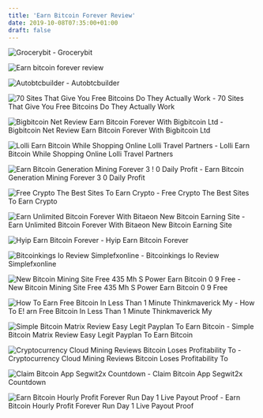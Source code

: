 ```yaml
---
title: 'Earn Bitcoin Forever Review'
date: 2019-10-08T07:35:00+01:00
draft: false
---
```


![Grocerybit - ](https://www.grocerybit.com/common/templates/public/images/pivotal-blockchain.png "Grocerybit | Earn bitcoin forever review") Grocerybit

![Earn bitcoin forever review](https://i0.wp.com/thepatheticcompany.com/wp-content/uploads/2019/07/Untitled-design-6.png?fit=1186%2C585&ssl=1 "Earn bitcoin forever review") 

![Autobtcbuilder - ](https://www.autobtcbuilder.com/sales_css/images/pdf_walt_ico.png "Autobtcbuilder | Earn bitcoin forever review") Autobtcbuilder

![70 Sites That Give You Free Bitcoins Do They Actually Work - ](https://99bitcoins.com/wp-content/uploads/2014/08/The-original-Bitcoin-faucet.jpg "70 Sites That Give You Free Bitcoins Do They Actually Work | Earn bitcoin foreve!   r review") 70 Sites That Give You Free Bitcoins Do They Actually Work

![Bigbitcoin Net Review Earn Bitcoin Forever With Bigbitcoin Ltd - ](https://coinworldstory.com/wp-content/uploads/2018/05/10-696x291.png "Bigbitcoin Net Review Earn Bitcoin Forever With Bigbitcoin Ltd | Earn bitcoin forever review") Bigbitcoin Net Review Earn Bitcoin Forever With Bigbitcoin Ltd

![Lolli Earn Bitcoin While Shopping Online Lolli Travel Partners - ](http://res.cloudinary.com/oracle-d/image/upload/v1555079056/y7ule9fovvh4b7khmjb8.jpg "Lolli Earn Bitcoin While Shopping Online Lolli Travel Partners | Earn bitcoin forever review") Lolli Earn Bitcoin While Shopping Online Lolli Travel Partners

![Earn Bitcoin Generation Mining Forever 3 !   0 Daily Profit - ](https://i.ytimg.com/vi/VRQKEvYAJrk/sddefault.jpg "Earn Bitcoin Generation Mining Forev!   er 3 0 Daily Profit | Earn bitcoin forever review") Earn Bitcoin Generation Mining Forever 3 0 Daily Profit

![Free Crypto The Best Sites To Earn Crypto - ](https://cdn.cloudbet.com/images/Blog/Bitcoin-101/Honeyminer-Earn-Free-Crypto.png "Free Crypto The Best Sites To Earn Crypto | Earn bitcoin forever review") Free Crypto The Best Sites To Earn Crypto

![Earn Unlimited Bitcoin Forever With Bitaeon New Bitcoin Earning Site - ](https://img.youtube.com/vi/hfJ9WAqbEyw/0.jpg "Earn Unlimited Bitcoin Forever With Bitaeon New Bitcoin Earning Site | Earn bitcoin forever review") Earn Unlimited Bitcoin Forever With Bitaeon New Bitcoin Earning Site

![Hyip Earn Bitcoin Forever - ](http://secure-investment.net/image/lid/92/ "Hyip Earn Bitcoin Forever | Earn bitcoin fore!   ver review") Hyip Earn Bitcoin Forever

![Bitcoinkings Io Review Simplefxonline - ](https://i1.wp.com/simplefxonline.com/wp-content/uploads/2018/11/BitcoinKings.ioScamReview.jpg?resize=678%2C315&ssl=1 "Bitcoinkings Io Review Simplefxonline | Earn bitcoin forever review") Bitcoinkings Io Review Simplefxonline

![New Bitcoin Mining Site Free 435 Mh S Power Earn Bitcoin 0 9 Free - ](https://i.ytimg.com/vi/7tFYyLVM1AQ/hqdefault.jpg "New Bitcoin Mining Site Free 435 Mh S Power Earn Bitcoin 0 9 Free | Earn bitcoin forever review") New Bitcoin Mining Site Free 435 Mh S Power Earn Bitcoin 0 9 Free

![How To Earn Free Bitcoin In Less Than 1 Minute Thinkmaverick My - ](http://thinkmaverick.com/wp-content/uploads/2018/04/6-3.png "How To Earn Free Bitcoin In Less Tha!   n 1 Minute Thinkmaverick My | Earn bitcoin forever review") How To E! arn Free Bitcoin In Less Than 1 Minute Thinkmaverick My

![Simple Bitcoin Matrix Review Easy Legit Payplan To Earn Bitcoin - ](https://www.playersmoney.com/wp-content/uploads/2017/07/simple-bitcoin-matrix-696x465.jpg "Simple Bitcoin Matrix Review Easy Legit Payplan To Earn Bitcoin | Earn bitcoin forever review") Simple Bitcoin Matrix Review Easy Legit Payplan To Earn Bitcoin

![Cryptocurrency Cloud Mining Reviews Bitcoin Loses Profitability To - ](https://cdn-images-1.medium.com/max/2000/1*D5h2OL8uQkfZf2zKpDUYGQ.png "Cryptocurrency Cloud Mining Reviews Bitcoin Loses Profitability To | Earn bitcoin forever review") Cryptocurrency Cloud Mining Reviews Bitcoin Loses Profitability To

![Claim Bitcoin App Segwit2x Countdown - ](https://lh3.googleusercontent.com/3ADwIh6pU283HV-58k2TbZZEDwUHiQbJXVHcakZOULJP0DvlgKtVpO9SfssDvuYcxPs=h900 "Claim Bitcoin App Segwit2x Countdown | Earn bitcoin forever review") Claim Bitcoin App Segwit2x Countdown

![Earn Bitcoin Hourly Profit Forever Run Day 1 Live Payout Proof - ](https://i.pinimg.com/originals/e5/ba/38/e5ba3881e2f6f7628e6d02bab4061a5c.jpg "Earn Bitcoin Hourly Profit Forever Run Day 1 Live Payout Proof | Earn bitcoin forever review") Earn Bitcoin Hourly Profit Forever Run Day 1 Live Payout Proof